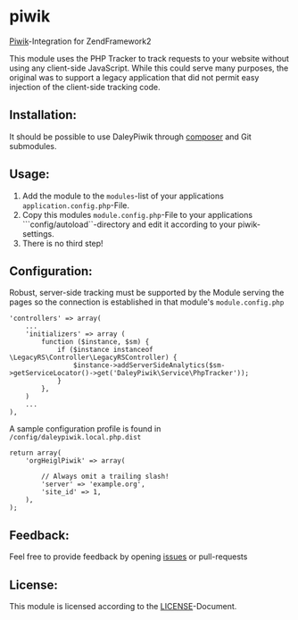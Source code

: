# piwik

[Piwik](http://www.piwik.org)-Integration for ZendFramework2

This module uses the PHP Tracker to track requests to your website without using any client-side JavaScript.  While this could serve many purposes, the original was to support a legacy application that did not permit easy injection of the client-side tracking code.

## Installation:

It should be possible to use DaleyPiwik through [composer](http://getcomposer.org) and Git submodules.

## Usage:

 1. Add the module to the ```modules```-list of your applications ```application.config.php```-File.
 2. Copy this modules ```module.config.php```-File to your applications ```config/autoload``-directory and edit it according to your piwik-settings.
 3. There is no third step!
 
## Configuration:

Robust, server-side tracking must be supported by the Module serving the pages so the connection is established in that module's `module.config.php`

    'controllers' => array(
        ...
        'initializers' => array (
            function ($instance, $sm) {
                if ($instance instanceof \LegacyRS\Controller\LegacyRSController) {
                    $instance->addServerSideAnalytics($sm->getServiceLocator()->get('DaleyPiwik\Service\PhpTracker'));
                }
            },
        )
        ...
    ),

A sample configuration profile is found in `/config/daleypiwik.local.php.dist`

    return array(
        'orgHeiglPiwik' => array(
    
            // Always omit a trailing slash!
            'server' => 'example.org',
            'site_id' => 1,
        ), 
    );
    
## Feedback:

Feel free to provide feedback by opening [issues](https://github.com/claytondaley/daleypiwik/issues) or pull-requests

## License:

This module is licensed according to the [LICENSE](LICENSE)-Document.

